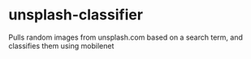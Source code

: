 # unsplash-classifier
Pulls random images from unsplash.com based on a search term, and classifies them using mobilenet
